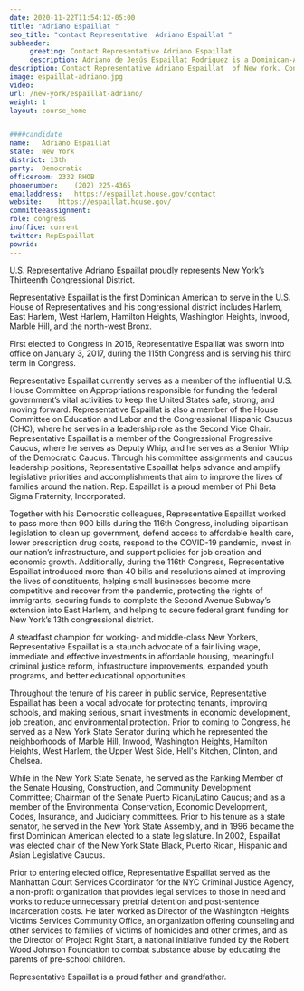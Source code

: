 ```yaml
---
date: 2020-11-22T11:54:12-05:00
title: "Adriano Espaillat "
seo_title: "contact Representative  Adriano Espaillat "
subheader:
     greeting: Contact Representative Adriano Espaillat  
     description: Adriano de Jesús Espaillat Rodriguez is a Dominican-American politician. He is the U.S. Representative for New York's 13th congressional district and the first formerly undocumented immigrant to ever serve in Congress.
description: Contact Representative Adriano Espaillat  of New York. Contact information for Adriano Espaillat  includes email address, phone number, and mailing address.
image: espaillat-adriano.jpg
video: 
url: /new-york/espaillat-adriano/
weight: 1
layout: course_home


####candidate
name:	Adriano Espaillat 
state:	New York
district: 13th
party:	Democratic
officeroom:	2332 RHOB
phonenumber:	(202) 225-4365
emailaddress:	https://espaillat.house.gov/contact
website:	https://espaillat.house.gov/
committeeassignment: 
role: congress
inoffice: current
twitter: RepEspaillat
powrid: 
---
```


U.S. Representative Adriano Espaillat proudly represents New York’s Thirteenth Congressional District.

Representative Espaillat is the first Dominican American to serve in the U.S. House of Representatives and his congressional district includes Harlem, East Harlem, West Harlem, Hamilton Heights, Washington Heights, Inwood, Marble Hill, and the north-west Bronx.

First elected to Congress in 2016, Representative Espaillat was sworn into office on January 3, 2017, during the 115th Congress and is serving his third term in Congress.

Representative Espaillat currently serves as a member of the influential U.S. House Committee on Appropriations responsible for funding the federal government’s vital activities to keep the United States safe, strong, and moving forward. Representative Espaillat is also a member of the House Committee on Education and Labor and the Congressional Hispanic Caucus (CHC), where he serves in a leadership role as the Second Vice Chair. Representative Espaillat is a member of the Congressional Progressive Caucus, where he serves as Deputy Whip, and he serves as a Senior Whip of the Democratic Caucus. Through his committee assignments and caucus leadership positions, Representative Espaillat helps advance and amplify legislative priorities and accomplishments that aim to improve the lives of families around the nation. Rep. Espaillat is a proud member of Phi Beta Sigma Fraternity, Incorporated.

Together with his Democratic colleagues, Representative Espaillat worked to pass more than 900 bills during the 116th Congress, including bipartisan legislation to clean up government, defend access to affordable health care, lower prescription drug costs, respond to the COVID-19 pandemic, invest in our nation’s infrastructure, and support policies for job creation and economic growth. Additionally, during the 116th Congress, Representative Espaillat introduced more than 40 bills and resolutions aimed at improving the lives of constituents, helping small businesses become more competitive and recover from the pandemic, protecting the rights of immigrants, securing funds to complete the Second Avenue Subway’s extension into East Harlem, and helping to secure federal grant funding for New York’s 13th congressional district.

A steadfast champion for working- and middle-class New Yorkers, Representative Espaillat is a staunch advocate of a fair living wage, immediate and effective investments in affordable housing, meaningful criminal justice reform, infrastructure improvements, expanded youth programs, and better educational opportunities.

Throughout the tenure of his career in public service, Representative Espaillat has been a vocal advocate for protecting tenants, improving schools, and making serious, smart investments in economic development, job creation, and environmental protection. Prior to coming to Congress, he served as a New York State Senator during which he represented the neighborhoods of Marble Hill, Inwood, Washington Heights, Hamilton Heights, West Harlem, the Upper West Side, Hell's Kitchen, Clinton, and Chelsea.

While in the New York State Senate, he served as the Ranking Member of the Senate Housing, Construction, and Community Development Committee; Chairman of the Senate Puerto Rican/Latino Caucus; and as a member of the Environmental Conservation, Economic Development, Codes, Insurance, and Judiciary committees. Prior to his tenure as a state senator, he served in the New York State Assembly, and in 1996 became the first Dominican American elected to a state legislature. In 2002, Espaillat was elected chair of the New York State Black, Puerto Rican, Hispanic and Asian Legislative Caucus.

Prior to entering elected office, Representative Espaillat served as the Manhattan Court Services Coordinator for the NYC Criminal Justice Agency, a non-profit organization that provides legal services to those in need and works to reduce unnecessary pretrial detention and post-sentence incarceration costs. He later worked as Director of the Washington Heights Victims Services Community Office, an organization offering counseling and other services to families of victims of homicides and other crimes, and as the Director of Project Right Start, a national initiative funded by the Robert Wood Johnson Foundation to combat substance abuse by educating the parents of pre-school children.

Representative Espaillat is a proud father and grandfather.